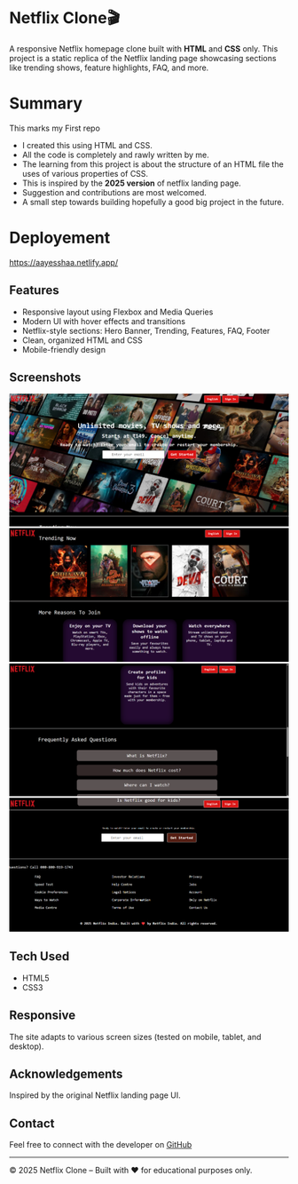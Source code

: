 # Netflix Clone🎬
A responsive Netflix homepage clone built with **HTML** and **CSS** only. This project is a static replica of the Netflix landing page showcasing sections like trending shows, feature highlights, FAQ, and more.

# Summary
This marks my First repo
- I created this using HTML and CSS.
- All the code is completely and rawly written by me.
- The learning from this project is about the structure of an HTML file the uses of various properties of CSS.
- This is inspired by the **2025 version** of netflix landing page. 
- Suggestion and contributions are most welcomed.
- A small step towards building hopefully a good big project in the future.

# Deployement
https://aayesshaa.netlify.app/

## Features
- Responsive layout using Flexbox and Media Queries
- Modern UI with hover effects and transitions
- Netflix-style sections: Hero Banner, Trending, Features, FAQ, Footer
- Clean, organized HTML and CSS
- Mobile-friendly design

## Screenshots
![Netflix Clone Screenshot](images/Screenshot1.png)
![Netflix Clone Screenshot](images/Screenshot2.png)
![Netflix Clone Screenshot](images/Screenshot3.png)
![Netflix Clone Screenshot](images/Screenshot4.png)

## Tech Used
- HTML5
- CSS3

## Responsive
The site adapts to various screen sizes (tested on mobile, tablet, and desktop).

## Acknowledgements
Inspired by the original Netflix landing page UI.

## Contact
Feel free to connect with the developer on [GitHub](https://github.com/Ayeshaali124)

---
&copy; 2025 Netflix Clone – Built with ❤️ for educational purposes only.
